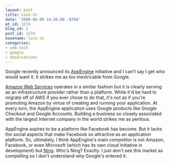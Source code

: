 ```yaml
---
layout: post
title: Lock-In
date: '2008-04-09 14:36:00 -0700'
mt_id: 1274
blog_id: 1
post_id: 1274
basename: lock-in
categories:
- web-tech
- google
- observations
---
```

<p>
Google recently announced its <a href="http://code.google.com/appengine/">AppEngine</a> initiative and I can't say I get who would want it. It strikes me as too inextricable from Google.
</p>
<p>
<a href="http://aws.amazon.com/">Amazon Web Services</a> operates in a similar fashion but it is clearly serving as an infrastructure provider rather than a platform. While it'd be hard to migrate off of AWS if you ever chose to do that, it's not as if you're promoting Amazon by virtue of creating and running your application. At every turn, the AppEngine application uses Google products like Google Checkout and Google Accounts. Building a business so closely associated with the largest Internet company in the world strikes me as perilous.
</p>
<p>
AppEngine aspires to be a platform like Facebook has become. But it lacks the social aspects that make Facebook so attractive as an application platform. So, ultimately, I think AppEngine's main competitor is not Amazon, Facebook, or even Microsoft (which has its own cloud initiative in development) but <a href="http://www.ning.com/">Ning</a>. Who's Ning? Exactly. I just don't see this market as compelling so I don't understand why Google's entered it.
</p>
